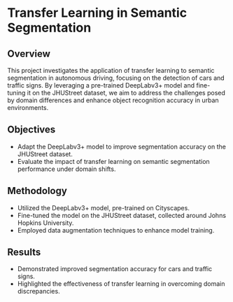 # Transfer Learning in Semantic Segmentation

## Overview
This project investigates the application of transfer learning to semantic segmentation in autonomous driving, focusing on the detection of cars and traffic signs. By leveraging a pre-trained DeepLabv3+ model and fine-tuning it on the JHUStreet dataset, we aim to address the challenges posed by domain differences and enhance object recognition accuracy in urban environments.

## Objectives
- Adapt the DeepLabv3+ model to improve segmentation accuracy on the JHUStreet dataset.
- Evaluate the impact of transfer learning on semantic segmentation performance under domain shifts.

## Methodology
- Utilized the DeepLabv3+ model, pre-trained on Cityscapes.
- Fine-tuned the model on the JHUStreet dataset, collected around Johns Hopkins University.
- Employed data augmentation techniques to enhance model training.

## Results
- Demonstrated improved segmentation accuracy for cars and traffic signs.
- Highlighted the effectiveness of transfer learning in overcoming domain discrepancies.



